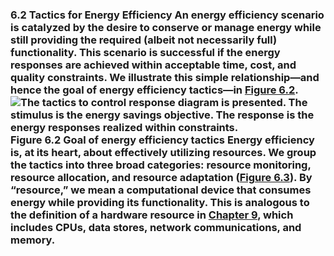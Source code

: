 ### 6.2 Tactics for Energy Efficiency An energy efficiency scenario is catalyzed by the desire to conserve or manage energy while still providing the required (albeit not necessarily full) functionality. This scenario is successful if the energy responses are achieved within acceptable time, cost, and quality constraints. We illustrate this simple relationship—and hence the goal of energy efficiency tactics—in [Figure 6.2](ch06.xhtml#ch06fig02). ![The tactics to control response diagram is presented. The stimulus is the energy savings objective. The response is the energy responses realized within constraints.](graphics/06fig02.jpg) Figure 6.2 Goal of energy efficiency tactics Energy efficiency is, at its heart, about effectively utilizing resources. We group the tactics into three broad categories: resource monitoring, resource allocation, and resource adaptation ([Figure 6.3](ch06.xhtml#ch06fig03)). By “resource,” we mean a computational device that consumes energy while providing its functionality. This is analogous to the definition of a hardware resource in [Chapter 9](ch09.xhtml#ch09), which includes CPUs, data stores, network communications, and memory.